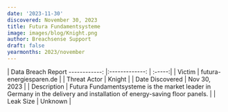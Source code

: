 ```yaml
---
date: '2023-11-30'
discovered: November 30, 2023
title: Futura Fundamentsysteme
image: images/blog/Knight.png
author: Breachsense Support
draft: false
yearmonths: 2023/november
---
```



| Data Breach Report
------------:     |:-------------:    | :-----:|
| Victim      | futura-energiesparen.de      | 
| Threat Actor      | Knight      | 
| Date Discovered      | Nov 30, 2023      | 
| Description      | Futura Fundamentsysteme is the market leader in Germany in the delivery and installation of energy-saving floor panels.      | 
| Leak Size      | Unknown      | 

